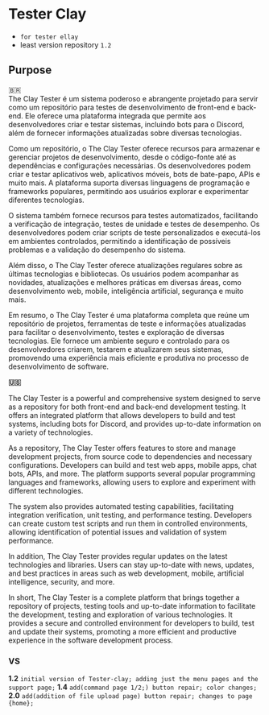 # Tester Clay


 - `for tester ellay`
 - least version repository `1.2` 
 


## Purpose
 🇧🇷  
The Clay Tester é um sistema poderoso e abrangente projetado para servir como um repositório para testes de desenvolvimento de front-end e back-end. Ele oferece uma plataforma integrada que permite aos desenvolvedores criar e testar sistemas, incluindo bots para o Discord, além de fornecer informações atualizadas sobre diversas tecnologias.

Como um repositório, o The Clay Tester oferece recursos para armazenar e gerenciar projetos de desenvolvimento, desde o código-fonte até as dependências e configurações necessárias. Os desenvolvedores podem criar e testar aplicativos web, aplicativos móveis, bots de bate-papo, APIs e muito mais. A plataforma suporta diversas linguagens de programação e frameworks populares, permitindo aos usuários explorar e experimentar diferentes tecnologias.

O sistema também fornece recursos para testes automatizados, facilitando a verificação de integração, testes de unidade e testes de desempenho. Os desenvolvedores podem criar scripts de teste personalizados e executá-los em ambientes controlados, permitindo a identificação de possíveis problemas e a validação do desempenho do sistema.

Além disso, o The Clay Tester oferece atualizações regulares sobre as últimas tecnologias e bibliotecas. Os usuários podem acompanhar as novidades, atualizações e melhores práticas em diversas áreas, como desenvolvimento web, mobile, inteligência artificial, segurança e muito mais.

Em resumo, o The Clay Tester é uma plataforma completa que reúne um repositório de projetos, ferramentas de teste e informações atualizadas para facilitar o desenvolvimento, testes e exploração de diversas tecnologias. Ele fornece um ambiente seguro e controlado para os desenvolvedores criarem, testarem e atualizarem seus sistemas, promovendo uma experiência mais eficiente e produtiva no processo de desenvolvimento de software.

**🇺🇸**

The Clay Tester is a powerful and comprehensive system designed to serve as a repository for both front-end and back-end development testing. It offers an integrated platform that allows developers to build and test systems, including bots for Discord, and provides up-to-date information on a variety of technologies.

As a repository, The Clay Tester offers features to store and manage development projects, from source code to dependencies and necessary configurations. Developers can build and test web apps, mobile apps, chat bots, APIs, and more. The platform supports several popular programming languages and frameworks, allowing users to explore and experiment with different technologies.

The system also provides automated testing capabilities, facilitating integration verification, unit testing, and performance testing. Developers can create custom test scripts and run them in controlled environments, allowing identification of potential issues and validation of system performance.

In addition, The Clay Tester provides regular updates on the latest technologies and libraries. Users can stay up-to-date with news, updates, and best practices in areas such as web development, mobile, artificial intelligence, security, and more.

In short, The Clay Tester is a complete platform that brings together a repository of projects, testing tools and up-to-date information to facilitate the development, testing and exploration of various technologies. It provides a secure and controlled environment for developers to build, test and update their systems, promoting a more efficient and productive experience in the software development process.



### VS

**1.2**  `initial version of Tester-clay; adding just the menu pages and the support page;`
**1.4**  `add(command page 1/2;) button repair; color changes;`
**2.0**  `add(addition of file upload page) button repair; changes to page {home};`
